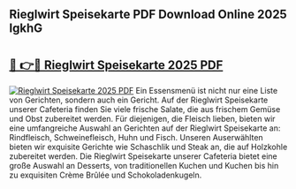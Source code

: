 ## Rieglwirt Speisekarte PDF Download Online 2025 lgkhG

# <h2><a href="http://gc8qkr.nevu.top/?p=Rieglwirt+Speisekarte">🔗 👉🔴 Rieglwirt Speisekarte 2025 PDF</a></h2>

[![Rieglwirt Speisekarte 2025 PDF](https://i.imgur.com/dBaPXMq.png)](http://gc8qkr.nevu.top/?p=Rieglwirt+Speisekarte)
Ein Essensmenü ist nicht nur eine Liste von Gerichten, sondern auch ein Gericht. Auf der Rieglwirt Speisekarte unserer Cafeteria finden Sie viele frische Salate, die aus frischem Gemüse und Obst zubereitet werden. Für diejenigen, die Fleisch lieben, bieten wir eine umfangreiche Auswahl an Gerichten auf der Rieglwirt Speisekarte an: Rindfleisch, Schweinefleisch, Huhn und Fisch. Unseren Auserwählten bieten wir exquisite Gerichte wie Schaschlik und Steak an, die auf Holzkohle zubereitet werden. Die Rieglwirt Speisekarte unserer Cafeteria bietet eine große Auswahl an Desserts, von traditionellen Kuchen und Kuchen bis hin zu exquisiten Crème Brûlée und Schokoladenkugeln.
